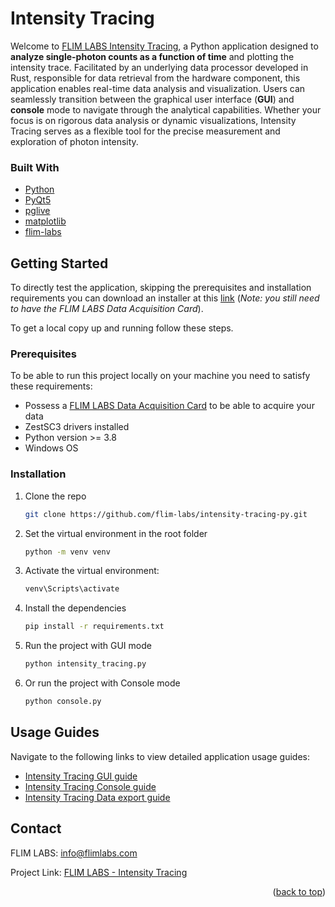 
# Intensity Tracing

Welcome to [FLIM LABS Intensity Tracing](https://github.com/flim-labs/intensity-tracing-py), a Python application designed to **analyze single-photon counts as a function of time** and plotting the intensity trace. Facilitated by an underlying data processor developed in Rust, responsible for data retrieval from the hardware component, this application enables real-time data analysis and visualization. Users can seamlessly transition between the graphical user interface (**GUI**) and **console** mode to navigate through the analytical capabilities. Whether your focus is on rigorous data analysis or dynamic visualizations, Intensity Tracing serves as a flexible tool for the precise measurement and exploration of photon intensity.


### Built With

* [Python](https://www.python.org/)
* [PyQt5](https://pypi.org/project/PyQt5/)
* [pglive](https://pypi.org/project/pglive/)
* [matplotlib](https://pypi.org/project/matplotlib/)
* [flim-labs](https://pypi.org/project/flim-labs/)


<!-- GETTING STARTED -->
## Getting Started
To directly test the application, skipping the prerequisites and installation requirements you can download an installer at this [link](https://github.com/flim-labs/intensity-tracing-py/releases/tag/v1.5) (_Note: you still need to have the FLIM LABS Data Acquisition Card_). 

To get a local copy up and running follow these steps.

### Prerequisites

To be able to run this project locally on your machine you need to satisfy these requirements:
* Possess a [FLIM LABS Data Acquisition Card](https://www.flimlabs.com/products/data-acquisition-card/) to be able to acquire your data
* ZestSC3 drivers installed
* Python version >= 3.8
* Windows OS

### Installation

1. Clone the repo
   ```sh
   git clone https://github.com/flim-labs/intensity-tracing-py.git
   ```
2. Set the virtual environment in the root folder
   ```sh
   python -m venv venv
   ```
3. Activate the virtual environment:
   ```sh
   venv\Scripts\activate 
   ```   
4. Install the dependencies
   ```sh
   pip install -r requirements.txt
   ```
5. Run the project with GUI mode
   ```sh
   python intensity_tracing.py
   ```  
6. Or run the project with Console mode
   ```sh
   python console.py   
   ```  

## Usage Guides

Navigate to the following links to view detailed application usage guides:

- [Intensity Tracing GUI guide](./docs/v1.5/index.md)
- [Intensity Tracing Console guide ](./docs/python-flim-labs/intensity-tracing-console.md)
- [Intensity Tracing Data export guide](./docs/python-flim-labs/intensity-tracing-file-format.md)


## Contact

FLIM LABS: info@flimlabs.com

Project Link: [FLIM LABS - Intensity Tracing](https://github.com/flim-labs/intensity-tracing-py)

<p align="right">(<a href="#readme-top">back to top</a>)</p>
